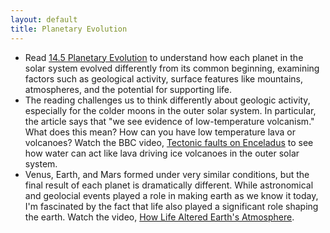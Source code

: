 ```yaml
---
layout: default
title: Planetary Evolution
---
```


- Read [14.5 Planetary Evolution](https://openstax.org/books/astronomy-2e/pages/14-5-planetary-evolution) to understand how each planet in the solar system evolved differently from its common beginning, examining factors such as geological activity, surface features like mountains, atmospheres, and the potential for supporting life.
- The reading challenges us to think differently about geologic activity, especially for the colder moons in the outer solar system. In particular, the article says that "we see evidence of low-temperature volcanism." What does this mean? How can you have low temperature lava or volcanoes? Watch the BBC video, [Tectonic faults on Enceladus](https://youtu.be/-CM0CGEOJDM?si=e1kCONCozAEaLh5o) to see how water can act like lava driving ice volcanoes in the outer solar system.
- Venus, Earth, and Mars formed under very similar conditions, but the final result of each planet is dramatically different. While astronomical and geolocial events played a role in making earth as we know it today, I'm fascinated by the fact that life also played a significant role shaping the earth. Watch the video, [How Life Altered Earth's Atmosphere](https://youtu.be/Ff01e17PKVo).
